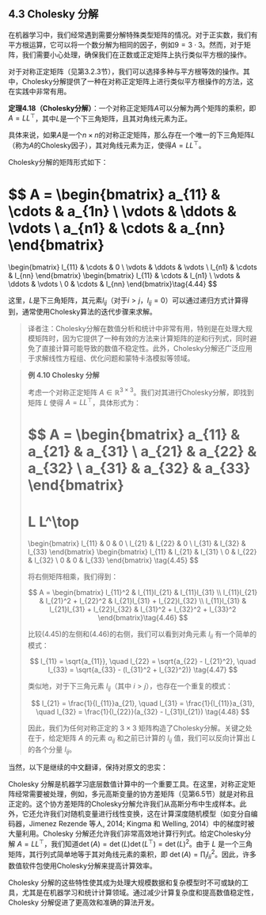 ## 4.3 Cholesky 分解

在机器学习中，我们经常遇到需要分解特殊类型矩阵的情况。对于正实数，我们有平方根运算，它可以将一个数分解为相同的因子，例如$9=3\cdot3$。然而，对于矩阵，我们需要小心处理，确保我们在正数或正定矩阵上执行类似平方根的操作。

对于对称正定矩阵（见第3.2.3节），我们可以选择多种与平方根等效的操作。其中，Cholesky分解提供了一种在对称正定矩阵上进行类似平方根操作的方法，这在实践中非常有用。

**定理4.18（Cholesky分解）**：一个对称正定矩阵$A$可以分解为两个矩阵的乘积，即$A=LL^\top$，其中$L$是一个下三角矩阵，且其对角线元素为正。

具体来说，如果$A$是一个$n\times n$的对称正定矩阵，那么存在一个唯一的下三角矩阵$L$（称为$A$的Cholesky因子），其对角线元素为正，使得$A=LL^\top$。

Cholesky分解的矩阵形式如下：

$$
A = \begin{bmatrix}
a_{11} & \cdots & a_{1n} \\
\vdots & \ddots & \vdots \\
a_{n1} & \cdots & a_{nn}
\end{bmatrix}
=
\begin{bmatrix}
l_{11} & \cdots & 0 \\
\vdots & \ddots & \vdots \\
l_{n1} & \cdots & l_{nn}
\end{bmatrix}
\begin{bmatrix}
l_{11} & \cdots & l_{n1} \\
\vdots & \ddots & \vdots \\
0 & \cdots & l_{nn}
\end{bmatrix}\tag{4.44}
$$

这里，$L$是下三角矩阵，其元素$l_{ij}$（对于$i>j$，$l_{ij}=0$）可以通过递归方式计算得到，通常使用Cholesky算法的迭代步骤来求解。

> 译者注：Cholesky分解在数值分析和统计中非常有用，特别是在处理大规模矩阵时，因为它提供了一种有效的方法来计算矩阵的逆和行列式，同时避免了直接计算可能导致的数值不稳定性。此外，Cholesky分解还广泛应用于求解线性方程组、优化问题和蒙特卡洛模拟等领域。

> **例 4.10 Cholesky 分解**
>
> 考虑一个对称正定矩阵 $A \in \mathbb{R}^{3\times3}$。我们对其进行Cholesky分解，即找到矩阵 $L$ 使得 $A = LL^\top$，具体形式为：
>
> $$
> A = \begin{bmatrix}
> a_{11} & a_{21} & a_{31} \\
> a_{21} & a_{22} & a_{32} \\
> a_{31} & a_{32} & a_{33}
> \end{bmatrix}
> =
> L L^\top
> =
> \begin{bmatrix}
> l_{11} & 0 & 0 \\
> l_{21} & l_{22} & 0 \\
> l_{31} & l_{32} & l_{33}
> \end{bmatrix}
> \begin{bmatrix}
> l_{11} & l_{21} & l_{31} \\
> 0 & l_{22} & l_{32} \\
> 0 & 0 & l_{33}
> \end{bmatrix} \tag{4.45}
> $$
>
> 将右侧矩阵相乘，我们得到：
>
> $$
> A = \begin{bmatrix}
> l_{11}^2 & l_{11}l_{21} & l_{11}l_{31} \\
> l_{11}l_{21} & l_{21}^2 + l_{22}^2 & l_{21}l_{31} + l_{22}l_{32} \\
> l_{11}l_{31} & l_{21}l_{31} + l_{22}l_{32} & l_{31}^2 + l_{32}^2 + l_{33}^2
> \end{bmatrix}\tag{4.46}
> $$
>
> 比较(4.45)的左侧和(4.46)的右侧，我们可以看到对角元素 $l_{ii}$ 有一个简单的模式：
>
> $$
> l_{11} = \sqrt{a_{11}}, \quad l_{22} = \sqrt{a_{22} - l_{21}^2}, \quad l_{33} = \sqrt{a_{33} - (l_{31}^2 + l_{32}^2)} \tag{4.47}
> $$
>
> 类似地，对于下三角元素 $l_{ij}$（其中 $i > j$），也存在一个重复的模式：
>
> $$
> l_{21} = \frac{1}{l_{11}}a_{21}, \quad l_{31} = \frac{1}{l_{11}}a_{31}, \quad l_{32} = \frac{1}{l_{22}}(a_{32} - l_{31}l_{21}) \tag{4.48}
> $$
>
> 因此，我们为任何对称正定的 $3\times3$ 矩阵构造了Cholesky分解。关键之处在于，给定矩阵 $A$ 的元素 $a_{ij}$ 和之前已计算的 $l_{ij}$ 值，我们可以反向计算出 $L$ 的各个分量 $l_{ij}$。

当然，以下是继续的中文翻译，保持对原文的忠实：

Cholesky 分解是机器学习底层数值计算中的一个重要工具。在这里，对称正定矩阵经常需要被处理，例如，多元高斯变量的协方差矩阵（见第6.5节）就是对称且正定的。这个协方差矩阵的Cholesky分解允许我们从高斯分布中生成样本。此外，它还允许我们对随机变量进行线性变换，这在计算深度随机模型（如变分自编码器，Jimenez Rezende 等人, 2014; Kingma 和 Welling, 2014）中的梯度时被大量利用。Cholesky 分解还允许我们非常高效地计算行列式。给定Cholesky分解 $A = LL^\top$，我们知道$\det(A) = \det(L)\det(L^\top) = \det(L)^2$。由于 $L$ 是一个三角矩阵，其行列式简单地等于其对角线元素的乘积，即 $\det(A) = \prod_{i} l_{ii}^2$。因此，许多数值软件包使用Cholesky分解来提高计算效率。

Cholesky 分解的这些特性使其成为处理大规模数据和复杂模型时不可或缺的工具，尤其是在机器学习和统计计算领域。通过减少计算复杂度和提高数值稳定性，Cholesky 分解促进了更高效和准确的算法开发。




